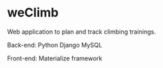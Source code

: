 # weClimb
Web application to plan and track climbing trainings.

Back-end:
Python
Django
MySQL

Front-end:
Materialize framework
